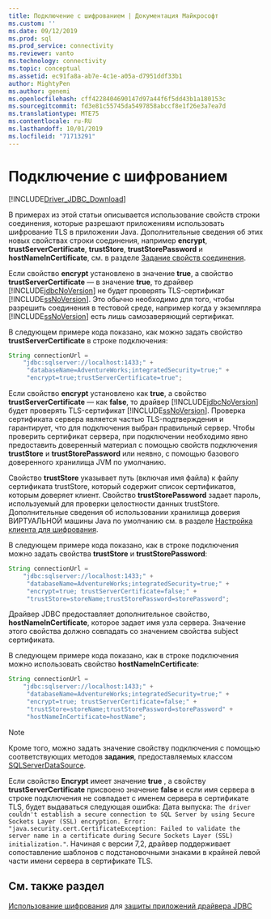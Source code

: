 ```yaml
---
title: Подключение с шифрованием | Документация Майкрософт
ms.custom: ''
ms.date: 09/12/2019
ms.prod: sql
ms.prod_service: connectivity
ms.reviewer: vanto
ms.technology: connectivity
ms.topic: conceptual
ms.assetid: ec91fa8a-ab7e-4c1e-a05a-d7951ddf33b1
author: MightyPen
ms.author: genemi
ms.openlocfilehash: cff4228404690147d97a44f6f5dd43b1a180153c
ms.sourcegitcommit: fd3e81c55745da5497858abccf8e1f26e3a7ea7d
ms.translationtype: MTE75
ms.contentlocale: ru-RU
ms.lasthandoff: 10/01/2019
ms.locfileid: "71713291"
---
```

# <a name="connecting-with-encryption"></a>Подключение с шифрованием
[!INCLUDE[Driver_JDBC_Download](../../includes/driver_jdbc_download.md)]

  В примерах из этой статьи описывается использование свойств строки соединения, которые разрешают приложениям использовать шифрование TLS в приложении Java. Дополнительные сведения об этих новых свойствах строки соединения, например **encrypt**, **trustServerCertificate**, **trustStore**, **trustStorePassword** и **hostNameInCertificate**, см. в разделе [Задание свойств соединения](../../connect/jdbc/setting-the-connection-properties.md).  
  
 Если свойство **encrypt** установлено в значение **true**, а свойство **trustServerCertificate** — в значение **true**, то драйвер [!INCLUDE[jdbcNoVersion](../../includes/jdbcnoversion_md.md)] не будет проверять TLS-сертификат [!INCLUDE[ssNoVersion](../../includes/ssnoversion-md.md)]. Это обычно необходимо для того, чтобы разрешить соединения в тестовой среде, например когда у экземпляра [!INCLUDE[ssNoVersion](../../includes/ssnoversion-md.md)] есть лишь самозаверяющий сертификат.  
  
 В следующем примере кода показано, как можно задать свойство **trustServerCertificate** в строке подключения:  
  
```java
String connectionUrl =   
    "jdbc:sqlserver://localhost:1433;" +  
     "databaseName=AdventureWorks;integratedSecurity=true;" +  
     "encrypt=true;trustServerCertificate=true";  
```  
  
 Если свойство **encrypt** установлено как **true**, а свойство **trustServerCertificate** — как **false**, то драйвер [!INCLUDE[jdbcNoVersion](../../includes/jdbcnoversion_md.md)] будет проверять TLS-сертификат [!INCLUDE[ssNoVersion](../../includes/ssnoversion-md.md)]. Проверка сертификата сервера является частью TLS-подтверждения и гарантирует, что для подключения выбран правильный сервер. Чтобы проверить сертификат сервера, при подключении необходимо явно предоставить доверенный материал с помощью свойств подключения **trustStore** и **trustStorePassword** или неявно, с помощью базового доверенного хранилища JVM по умолчанию.  
  
 Свойство **trustStore** указывает путь (включая имя файла) к файлу сертификата trustStore, который содержит список сертификатов, которым доверяет клиент. Свойство **trustStorePassword** задает пароль, используемый для проверки целостности данных trustStore. Дополнительные сведения об использовании хранилища доверия ВИРТУАЛЬНОЙ машины Java по умолчанию см. в разделе [Настройка клиента для шифрования](../../connect/jdbc/configuring-the-client-for-ssl-encryption.md).  
  
 В следующем примере кода показано, как в строке подключения можно задать свойства **trustStore** и **trustStorePassword**:  
  
```java
String connectionUrl =   
    "jdbc:sqlserver://localhost:1433;" +  
     "databaseName=AdventureWorks;integratedSecurity=true;" +  
     "encrypt=true; trustServerCertificate=false;" +  
     "trustStore=storeName;trustStorePassword=storePassword";  
```  
  
 Драйвер JDBC предоставляет дополнительное свойство, **hostNameInCertificate**, которое задает имя узла сервера. Значение этого свойства должно совпадать со значением свойства subject сертификата.  
  
 В следующем примере кода показано, как в строке подключения можно использовать свойство **hostNameInCertificate**:  
  
```java
String connectionUrl =   
    "jdbc:sqlserver://localhost:1433;" +  
     "databaseName=AdventureWorks;integratedSecurity=true;" +  
     "encrypt=true; trustServerCertificate=false;" +  
     "trustStore=storeName;trustStorePassword=storePassword" +  
     "hostNameInCertificate=hostName";  
```  
  
> [!NOTE]  
>  Кроме того, можно задать значение свойству подключения с помощью соответствующих методов **задания**, предоставляемых классом [SQLServerDataSource](../../connect/jdbc/reference/sqlserverdatasource-class.md).  
  
 Если свойство **Encrypt** имеет значение **true** , а свойству **trustServerCertificate** присвоено значение **false** и если имя сервера в строке подключения не совпадает с именем сервера в сертификате TLS, будет выдаваться следующая ошибка: Дата выпуска: `The driver couldn't establish a secure connection to SQL Server by using Secure Sockets Layer (SSL) encryption. Error: "java.security.cert.CertificateException: Failed to validate the server name in a certificate during Secure Sockets Layer (SSL) initialization."`. Начиная с версии 7,2, драйвер поддерживает сопоставление шаблонов с подстановочными знаками в крайней левой части имени сервера в сертификате TLS.

## <a name="see-also"></a>См. также раздел

 [Использование шифрования](../../connect/jdbc/using-ssl-encryption.md) для [защиты приложений драйвера JDBC](../../connect/jdbc/securing-jdbc-driver-applications.md)